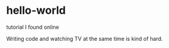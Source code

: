 hello-world
===========

tutorial I found online

Writing code and watching TV at the same time is kind of hard.
